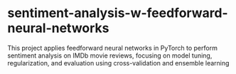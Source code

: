 # sentiment-analysis-w-feedforward-neural-networks
This project applies feedforward neural networks in PyTorch to perform sentiment analysis on IMDb movie reviews, focusing on model tuning, regularization, and evaluation using cross-validation and ensemble learning
